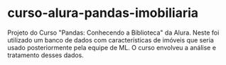 # curso-alura-pandas-imobiliaria
Projeto do Curso "Pandas: Conhecendo a Biblioteca" da Alura. Neste foi utilizado um banco de dados com características de imóveis que seria usado posteriormente pela equipe de ML. O curso envolveu a análise e tratamento desses dados.
